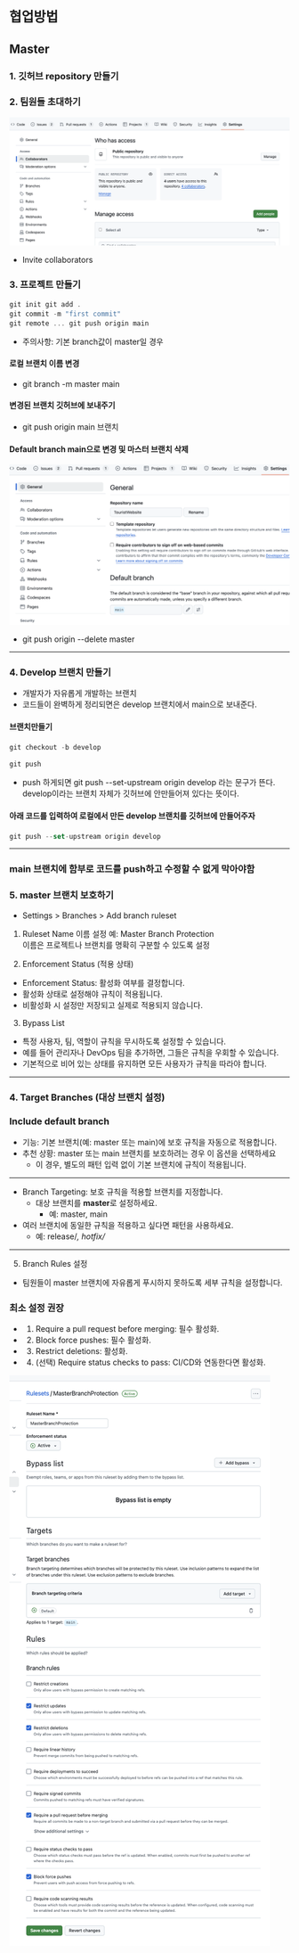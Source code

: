 # `협업방법`

## Master

### 1. 깃허브 repository 만들기

### 2. 팀원들 초대하기

![github](../img/github/githubImg1.png)

- Invite collaborators

### 3. 프로젝트 만들기

```js
git init git add .
git commit -m "first commit"
git remote ... git push origin main
```

- 주의사항: 기본 branch값이 master일 경우

#### 로컬 브랜치 이름 변경

- git branch -m master main

#### 변경된 브랜치 깃허브에 보내주기

- git push origin main 브랜치

#### Default branch main으로 변경 및 마스터 브랜치 삭제

![github2](../img/github/githubImg2.png)

- git push origin --delete master

---

### 4. Develop 브랜치 만들기

- 개발자가 자유롭게 개발하는 브랜치
- 코드들이 완벽하게 정리되면은 develop 브랜치에서 main으로 보내준다.

#### 브랜치만들기

```js
git checkout -b develop
```

```js
git push
```

- push 하게되면 git push --set-upstream origin develop 라는 문구가 뜬다. develop이라는 브랜치 자체가 깃허브에 안만들어져 있다는 뜻이다.

#### 아래 코드를 입력하여 로컬에서 만든 develop 브랜치를 깃허브에 만들어주자

```js
git push --set-upstream origin develop
```

---

### main 브랜치에 함부로 코드를 push하고 수정할 수 없게 막아야함

### 5. master 브랜치 보호하기

- Settings > Branches > Add branch ruleset

1. Ruleset Name 이름 설정
   예: Master Branch Protection<br>
   이름은 프로젝트나 브랜치를 명확히 구분할 수 있도록 설정

2. Enforcement Status (적용 상태)

- Enforcement Status: 활성화 여부를 결정합니다.
- 활성화 상태로 설정해야 규칙이 적용됩니다.
- 비활성화 시 설정만 저장되고 실제로 적용되지 않습니다.

3. Bypass List

- 특정 사용자, 팀, 역할이 규칙을 무시하도록 설정할 수 있습니다.
- 예를 들어 관리자나 DevOps 팀을 추가하면, 그들은 규칙을 우회할 수 있습니다.
- 기본적으로 비어 있는 상태를 유지하면 모든 사용자가 규칙을 따라야 합니다.

---

### 4. Target Branches (대상 브랜치 설정)

### Include default branch

- 기능: 기본 브랜치(예: master 또는 main)에 보호 규칙을 자동으로 적용합니다.
- 추천 상황: master 또는 main 브랜치를 보호하려는 경우 이 옵션을 선택하세요
  - 이 경우, 별도의 패턴 입력 없이 기본 브랜치에 규칙이 적용됩니다.

---

- Branch Targeting: 보호 규칙을 적용할 브랜치를 지정합니다.
  - 대상 브랜치를 **master**로 설정하세요.
    - 예: master, main
- 여러 브랜치에 동일한 규칙을 적용하고 싶다면 패턴을 사용하세요.
  - 예: release/_, hotfix/_

---

5. Branch Rules 설정

- 팀원들이 master 브랜치에 자유롭게 푸시하지 못하도록 세부 규칙을 설정합니다.

### 최소 설정 권장

- 1. Require a pull request before merging: 필수 활성화.
- 2. Block force pushes: 필수 활성화.
- 3. Restrict deletions: 활성화.
- 4. (선택) Require status checks to pass: CI/CD와 연동한다면 활성화.

![github](../img/github/githubImg3.png)
